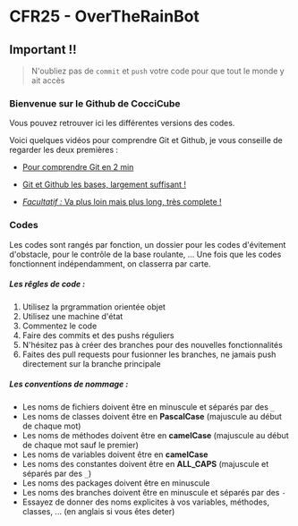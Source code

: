 # CFR25 - OverTheRainBot

## Important !!

> N'oubliez pas de `commit` et `push` votre code pour que tout le monde y ait accès

### Bienvenue sur le Github de CocciCube

Vous pouvez retrouver ici les différentes versions des codes. 

Voici quelques vidéos pour comprendre Git et Github, je vous conseille de regarder les deux premières : 

- [Pour comprendre Git en 2 min](https://youtu.be/2ReR1YJrNOM?si=tm7XTG6bIBaiEAX2)

- [Git et Github les bases, largement suffisant !](https://youtu.be/8Dd7KRpKeaE?si=78ll9E7O5D0JjQrs)

- [*Facultatif :* Va plus loin mais plus long, très complete !](https://youtu.be/S7XpTAnSDL4?si=_mHTMfG2YEMCsOCm)


### Codes

Les codes sont rangés par fonction, un dossier pour les codes d'évitement d'obstacle, pour le contrôle de la base roulante, ... Une fois que les codes fonctionnent indépendamment, on classerra par carte. 

##### Les rêgles de code : 

1. Utilisez la prgrammation orientée objet 
2. Utilisez une machine d'état
3. Commentez le code
4. Faire des commits et des pushs réguliers
5. N'hésitez pas à créer des branches pour des nouvelles fonctionnalités
6. Faites des pull requests pour fusionner les branches, ne jamais push directement sur la branche principale

##### Les conventions de nommage :

- Les noms de fichiers doivent être en minuscule et séparés par des `_`
- Les noms de classes doivent être en **PascalCase** (majuscule au début de chaque mot)
- Les noms de méthodes doivent être en **camelCase** (majuscule au début de chaque mot sauf le premier)
- Les noms de variables doivent être en **camelCase**
- Les noms des constantes doivent être en **ALL_CAPS** (majuscule et séparés par des `_`)
- Les noms des packages doivent être en minuscule
- Les noms des branches doivent être en minuscule et séparés par des `-`
- Essayez de donner des noms explicites à vos variables, méthodes, classes, ... (en anglais si vous êtes deter)